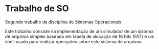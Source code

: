 # Trabalho de SO

Segundo trabalho da disciplina de Sistemas Operacionais

Este trabalho consiste na implementação de um simulador de um sistema de arquivos simples baseado em tabela de alocação de 16 bits (FAT) e um shell usado para realizar operações sobre este sistema de arquivos.
